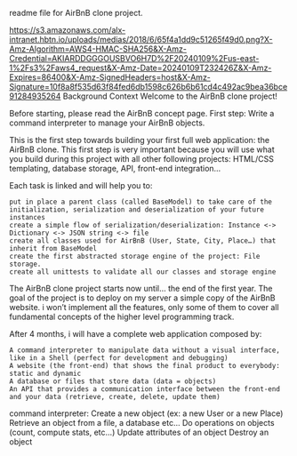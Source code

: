  readme file for AirBnB clone project.


https://s3.amazonaws.com/alx-intranet.hbtn.io/uploads/medias/2018/6/65f4a1dd9c51265f49d0.png?X-Amz-Algorithm=AWS4-HMAC-SHA256&X-Amz-Credential=AKIARDDGGGOUSBVO6H7D%2F20240109%2Fus-east-1%2Fs3%2Faws4_request&X-Amz-Date=20240109T232426Z&X-Amz-Expires=86400&X-Amz-SignedHeaders=host&X-Amz-Signature=10f8a8f535d63f84fed6db1598c626b6b61cd4c492ac9bea36bce91284935264
Background Context
Welcome to the AirBnB clone project!

Before starting, please read the AirBnB concept page.
First step: Write a command interpreter to manage your AirBnB objects.

This is the first step towards building your first full web application: the AirBnB clone. This first step is very important because you will use what you build during this project with all other following projects: HTML/CSS templating, database storage, API, front-end integration…

Each task is linked and will help you to:

    put in place a parent class (called BaseModel) to take care of the initialization, serialization and deserialization of your future instances
    create a simple flow of serialization/deserialization: Instance <-> Dictionary <-> JSON string <-> file
    create all classes used for AirBnB (User, State, City, Place…) that inherit from BaseModel
    create the first abstracted storage engine of the project: File storage.
    create all unittests to validate all our classes and storage engine

The AirBnB clone project starts now until… the end of the first year. The goal of the project is to deploy on my server a simple copy of the AirBnB website.
i won’t implement all the features, only some of them to cover all fundamental concepts of the higher level programming track.

After 4 months, i will have a complete web application composed by:

    A command interpreter to manipulate data without a visual interface, like in a Shell (perfect for development and debugging)
    A website (the front-end) that shows the final product to everybody: static and dynamic
    A database or files that store data (data = objects)
    An API that provides a communication interface between the front-end and your data (retrieve, create, delete, update them)

command interpreter:
		Create a new object (ex: a new User or a new Place)
		Retrieve an object from a file, a database etc…
		Do operations on objects (count, compute stats, etc…)
		Update attributes of an object
		Destroy an object

